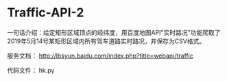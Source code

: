 # Traffic-API-2
一句话介绍：给定矩形区域顶点的经纬度，用百度地图API"实时路况"功能爬取了2019年5月14号某矩形区域内所有驾车道路实时路况，并保存为CSV格式。

服务文档： http://lbsyun.baidu.com/index.php?title=webapi/traffic

代码文件： hk.py
